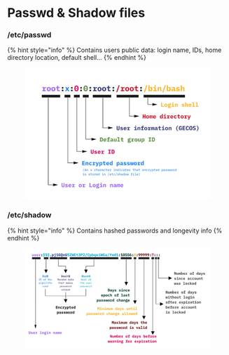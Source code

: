 # Passwd & Shadow files

### /etc/passwd

{% hint style="info" %}
Contains users public data: login name, IDs, home directory location, default shell...
{% endhint %}

<figure><img src="../.gitbook/assets/etc-passwd.png" alt=""><figcaption></figcaption></figure>

### /etc/shadow

{% hint style="info" %}
Contains hashed passwords and longevity info&#x20;
{% endhint %}

<figure><img src="../.gitbook/assets/etc-shadow.png" alt=""><figcaption></figcaption></figure>
